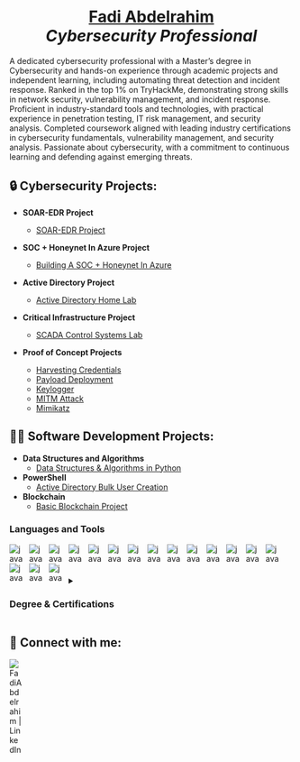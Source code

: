 # <div align="center"><br/><a href="https://www.linkedin.com/in/fadi-a-92082a199/">Fadi Abdelrahim</a></div> <div align="center">*Cybersecurity Professional*</div>

 A dedicated cybersecurity professional with a Master’s degree in Cybersecurity and hands-on experience through academic projects and independent learning, including automating threat detection and incident response. Ranked in the top 1% on TryHackMe, demonstrating strong skills in network security, vulnerability management, and incident response. Proficient in industry-standard tools and technologies, with practical experience in penetration testing, IT risk management, and security analysis. Completed coursework aligned with leading industry certifications in cybersecurity fundamentals, vulnerability management, and security analysis. Passionate about cybersecurity, with a commitment to continuous learning and defending against emerging threats.
  
## 🔒 Cybersecurity Projects:

- **SOAR-EDR Project**
  - [SOAR-EDR Project](https://github.com/fadiabdelrahim/SOAR-EDR)
 
- **SOC + Honeynet In Azure Project**
  - [Building A SOC + Honeynet In Azure](https://github.com/fadiabdelrahim/Building-A-SOC-Honeynet-In-Azure)

- **Active Directory Project**
  - [Active Directory Home Lab](https://github.com/fadiabdelrahim/Active-Directory)
 
- **Critical Infrastructure Project**
  - [SCADA Control Systems Lab](https://github.com/fadiabdelrahim/SCADA-Control-Systems)

- <b>Proof of Concept Projects</b>
  - [Harvesting Credentials](https://github.com/fadiabdelrahim/Harvesting-Credentials)
  - [Payload Deployment](https://github.com/fadiabdelrahim/Payload-Deployment)
  - [Keylogger](https://github.com/fadiabdelrahim/Keylogger)
  - [MITM Attack](https://github.com/fadiabdelrahim/MITM-Attack)
  - [Mimikatz](https://github.com/fadiabdelrahim/Mimikatz)
 
## 👨‍💻 Software Development Projects:

- <b>Data Structures and Algorithms </b>
  - [Data Structures & Algorithms in Python](https://github.com/fadiabdelrahim/Data-Structures-and-Algorithms-in-Python)
- <b>PowerShell</b>
  - [Active Directory Bulk User Creation](https://github.com/fadiabdelrahim/Active-Directory-Bulk-User-Creation)
- <b>Blockchain</b>
  - [Basic Blockchain Project](https://github.com/fadiabdelrahim/Blockchain)  

  
### Languages and Tools

<img align="left" alt="java" width="25px" style="padding-right:10px;" src="https://cdn.jsdelivr.net/gh/devicons/devicon/icons/java/java-original.svg"/>
<img align="left" alt="java" width="25px" style="padding-right:10px;" src="https://cdn.jsdelivr.net/gh/devicons/devicon@latest/icons/python/python-original.svg"/>
<img align="left" alt="java" width="25px" style="padding-right:10px;" src="https://cdn.jsdelivr.net/gh/devicons/devicon@latest/icons/powershell/powershell-original.svg"/>
<img align="left" alt="java" width="25px" style="padding-right:10px;" src="https://cdn.jsdelivr.net/gh/devicons/devicon@latest/icons/azure/azure-original.svg"/>
<img align="left" alt="java" width="25px" style="padding-right:10px;" src="https://cdn.jsdelivr.net/gh/devicons/devicon@latest/icons/azuresqldatabase/azuresqldatabase-original.svg"/>
<img align="left" alt="java" width="25px" style="padding-right:10px;" src="https://cdn.jsdelivr.net/gh/devicons/devicon@latest/icons/linux/linux-original.svg"/>
<img align="left" alt="java" width="25px" style="padding-right:10px;" src="https://cdn.jsdelivr.net/gh/devicons/devicon@latest/icons/windows11/windows11-original.svg"/>
<img align="left" alt="java" width="25px" style="padding-right:10px;" src="https://cdn.jsdelivr.net/gh/devicons/devicon@latest/icons/splunk/splunk-original-wordmark.svg"/>
<img align="left" alt="java" width="25px" style="padding-right:10px;" src="https://cdn.jsdelivr.net/gh/devicons/devicon@latest/icons/ssh/ssh-original-wordmark.svg"/>
<img align="left" alt="java" width="25px" style="padding-right:10px;" src="https://cdn.jsdelivr.net/gh/devicons/devicon@latest/icons/terraform/terraform-original.svg"/>
<img align="left" alt="java" width="25px" style="padding-right:10px;" src="https://cdn.jsdelivr.net/gh/devicons/devicon@latest/icons/vim/vim-original.svg"/>
<img align="left" alt="java" width="25px" style="padding-right:10px;" src="https://cdn.jsdelivr.net/gh/devicons/devicon@latest/icons/vscode/vscode-original.svg"/>
<img align="left" alt="java" width="25px" style="padding-right:10px;" src="https://cdn.jsdelivr.net/gh/devicons/devicon@latest/icons/nano/nano-plain-wordmark.svg"/>
<img align="left" alt="java" width="25px" style="padding-right:10px;" src="https://cdn.jsdelivr.net/gh/devicons/devicon@latest/icons/markdown/markdown-original.svg"/>
<img align="left" alt="java" width="25px" style="padding-right:10px;" src="https://cdn.jsdelivr.net/gh/devicons/devicon@latest/icons/kubernetes/kubernetes-original.svg"/>
<img align="left" alt="java" width="25px" style="padding-right:10px;" src="https://cdn.jsdelivr.net/gh/devicons/devicon@latest/icons/html5/html5-original.svg"/>
<img align="left" alt="java" width="25px" style="padding-right:10px;" src="https://cdn.jsdelivr.net/gh/devicons/devicon@latest/icons/gcc/gcc-original.svg"/>
<br />

#
<details><summary><h3>Degree & Certifications</h3></summary> 
  <p align="center"><img src="images/Fadi Abdelrahim Master Degree.png"></p>
  <p align="center"><img src="images/Microsoft Cybersecurity Analyst Certificate.png"></p>
  <p align="center"><img src="images/Qualys VMDR Certificate.png"></p>
  <p align="center"><img src="images/COMPTIA SECURITY+ Certificate.jpg"></p>
  <p align="center"><img src="images/ISACA membership certificate.png"></p>
  <p align="center"><img src="images/IS-100.C_certificate.png"></p>
</details>

<h2> 🤳 Connect with me:</h2>

[<img align="left" alt="FadiAbdelrahim | LinkedIn" width="22px" src="https://cdn.jsdelivr.net/npm/simple-icons@v3/icons/linkedin.svg" />][linkedin]

[linkedin]: https://www.linkedin.com/in/fadiabdelrahim

